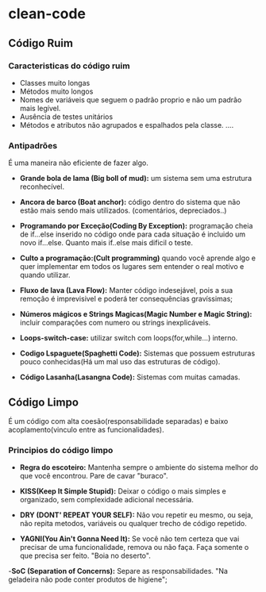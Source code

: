# clean-code

## Código Ruim
  
### Caracteristicas do código ruim

  -  Classes muito longas
  -  Métodos muito longos
  -  Nomes de variáveis que seguem o padrão proprio e não um padrão mais legível.
  -  Ausência de testes unitários
  -  Métodos e atributos não agrupados e espalhados pela classe.
  ....
  
  
### Antipadrões
   É uma maneira não eficiente de fazer algo. 
   
   - **Grande bola de lama (Big boll of mud):** um sistema sem uma estrutura reconhecível.
   
   - **Ancora de barco (Boat anchor):** código dentro do sistema que não estão mais sendo mais utilizados. (comentários, depreciados..)
   
   -  **Programando por Exceção(Coding By Exception):** programação cheia de if...else inserido no código onde para cada situação é incluido um novo if...else. Quanto mais if..else mais dificil o teste.
   
   
   - **Culto a programação:(Cult programming)** quando você aprende algo e quer implementar em todos os lugares sem entender o real motivo e quando utilizar.
   
   - **Fluxo de lava (Lava Flow):** Manter código indesejável, pois a sua remoção é imprevisivel e poderá ter consequências gravíssimas; 
  
  - **Números mágicos e Strings Magicas(Magic Number e Magic String):** incluir comparações com numero ou strings inexplicáveis.
  
  - **Loops-switch-case:** utilizar switch com loops(for,while...) interno.
  
  - **Codigo Lspaguete(Spaghetti Code):** Sistemas que possuem estruturas pouco conhecidas(Há um mal uso das estruturas de código).
  
  - **Código Lasanha(Lasangna Code):** Sistemas com muitas camadas.


## Código Limpo
   É um código com alta coesão(responsabilidade separadas) e baixo acoplamento(vinculo entre as funcionalidades).

### Principios do código limpo

- **Regra do escoteiro:** Mantenha sempre o ambiente do sistema melhor do que você encontrou. Pare de cavar "buraco".

- **KISS(Keep It Simple Stupid):** Deixar o código o mais simples e organizado, sem complexidade adicional necessária.

- **DRY (DONT' REPEAT YOUR SELF):** Não vou repetir eu mesmo, ou seja, não repita metodos, variáveis ou qualquer trecho de código repetido.

- **YAGNI(You Ain't Gonna Need It):** Se você não tem certeza que vai precisar de uma funcionalidade, remova ou não faça. Faça somente o que precisa ser feito. "Boia no deserto".

-**SoC (Separation of Concerns):** Separe as responsabilidades. "Na geladeira não pode conter produtos de higiene";






